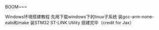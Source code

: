 BOOM~~~

Windows环境搭建教程
先用下载windows下的linux子系统
装gcc-arm-none-eabi和make
装STM32 ST-LINK Utility
搭建完毕（credit for Jax）